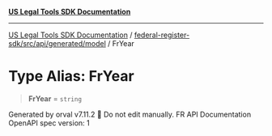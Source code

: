 [**US Legal Tools SDK Documentation**](../../../../../../README.md)

***

[US Legal Tools SDK Documentation](../../../../../../README.md) / [federal-register-sdk/src/api/generated/model](../README.md) / FrYear

# Type Alias: FrYear

> **FrYear** = `string`

Generated by orval v7.11.2 🍺
Do not edit manually.
FR API Documentation
OpenAPI spec version: 1
